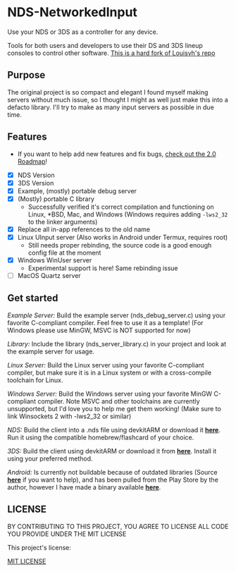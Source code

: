 NDS-NetworkedInput
===============
Use your NDS or 3DS as a controller for any device.

Tools for both users and developers to use their DS and 3DS lineup consoles to control other software.
[This is a hard fork of Louisvh's repo](https://github.com/Louisvh/NDS-controller)

## Purpose
The original project is so compact and elegant I found myself making servers without much issue, so I thought I might as well just make this into a defacto library. I'll try to make as many input servers as possible in due time.

## Features
- If you want to help add new features and fix bugs, [check out the 2.0 Roadmap](https://github.com/Nomagno/NDS-NetworkedInput/projects/1)! 
- [x] NDS Version
- [x] 3DS Version
- [x] Example, (mostly) portable debug server
- [X] (Mostly) portable C library
  - Successfully verified it's correct compilation and functioning on Linux, \*BSD, Mac, and Windows (Windows requires adding `-lws2_32` to the linker arguments)
- [X] Replace all in-app references to the old name
- [X] Linux UInput server (Also works in Android under Termux, requires root)
  - Still needs proper rebinding, the source code is a good enough config file at the moment
- [X] Windows WinUser server
  - Experimental support is here! Same rebinding issue
- [ ] MacOS Quartz server
## Get started
*Example Server:*
Build the example server (nds_debug_server.c) using your favorite C-compliant compiler. Feel free to use it as a template! (For Windows please use MinGW, MSVC is NOT supported for now)

*Library:*
Include the library (nds_server_library.c) in your project and look at the example server for usage.

*Linux Server:*
Build the Linux server using your favorite C-compliant compiler, but make sure it is in a Linux system or with a cross-compile toolchain for Linux.

*Windows Server:*
Build the Windows server using your favorite MinGW C-compliant compiler. Note MSVC and other toolchains are currently unsupported, but I'd love you to help me get them working! (Make sure to link Winsockets 2 with -lws2_32 or similar)

*NDS:*
Build the client into a .nds file using devkitARM or download it __[here](https://github.com/Nomagno/NDS-NetworkedInput/releases/download/v1.5.0-alpha/NDS-NetworkedInput.nds)__.
Run it using the compatible homebrew/flashcard of your choice.

*3DS:*
Build the client using devkitARM or download it from __[here](https://github.com/Nomagno/NDS-NetworkedInput/releases/download/v1.5.0-alpha/3DS-NetworkedInput.cia)__. Install it
using your preferred method.

*Android:*
Is currently not buildable because of outdated libraries (Source __[here](https://github.com/Louisvh/NDS-controller-android-host)__ if you want to help), and has been pulled from the Play Store by the author, however I have made a binary available __[here](https://github.com/Nomagno/NDS-NetworkedInput/releases/download/v1.5.0-alpha/OLD_NDS_ANDROID_SERVER.apk)__.

## LICENSE

BY CONTRIBUTING TO THIS PROJECT, YOU AGREE TO LICENSE ALL CODE YOU PROVIDE UNDER THE MIT LICENSE

This project's license:

[MIT LICENSE](LICENSE)
